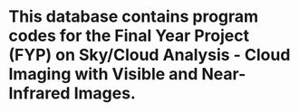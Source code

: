 # This database contains program codes for the Final Year Project (FYP) on Sky/Cloud Analysis - Cloud Imaging with Visible and Near-Infrared Images.
